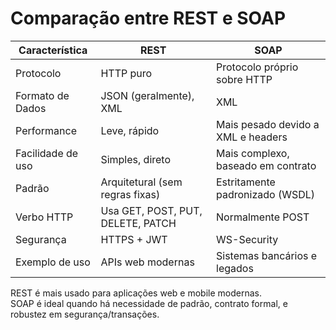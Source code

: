 # Comparação entre REST e SOAP

| Característica        | REST                                 | SOAP                                 |
|------------------------|--------------------------------------|--------------------------------------|
| Protocolo              | HTTP puro                            | Protocolo próprio sobre HTTP         |
| Formato de Dados       | JSON (geralmente), XML               | XML                                   |
| Performance            | Leve, rápido                         | Mais pesado devido a XML e headers   |
| Facilidade de uso      | Simples, direto                      | Mais complexo, baseado em contrato   |
| Padrão                 | Arquitetural (sem regras fixas)      | Estritamente padronizado (WSDL)      |
| Verbo HTTP             | Usa GET, POST, PUT, DELETE, PATCH    | Normalmente POST                     |
| Segurança              | HTTPS + JWT                          | WS-Security                          |
| Exemplo de uso         | APIs web modernas                    | Sistemas bancários e legados         |

REST é mais usado para aplicações web e mobile modernas.  
SOAP é ideal quando há necessidade de padrão, contrato formal, e robustez em segurança/transações.
